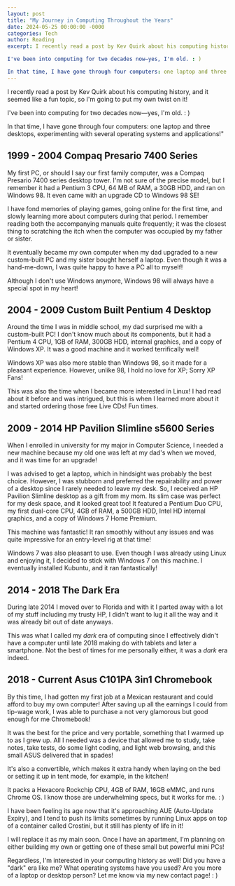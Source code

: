 ```yaml
---
layout: post
title: "My Journey in Computing Throughout the Years"
date: 2024-05-25 00:00:00 -0000
categories: Tech 
author: Reading
excerpt: I recently read a post by Kev Quirk about his computing history, and it seemed like a fun topic, so I'm going to put my own twist on it!

I've been into computing for two decades now—yes, I'm old. : )

In that time, I have gone through four computers: one laptop and three desktops, experimenting with several operating systems and applications!"
---
```


I recently read a post by Kev Quirk about his computing history, and it seemed like a fun topic, so I'm going to put my own twist on it!

I've been into computing for two decades now—yes, I'm old. : )

In that time, I have gone through four computers: one laptop and three desktops, experimenting with several operating systems and applications!"

## 1999 - 2004 Compaq Presario 7400 Series 

My first PC, or should I say our first family computer, was a Compaq Presario 7400 series desktop tower. I'm not sure of the precise model, but I remember it had a Pentium 3 CPU, 64 MB of RAM, a 30GB HDD, and ran on Windows 98. It even came with an upgrade CD to Windows 98 SE!

I have fond memories of playing games, going online for the first time, and slowly learning more about computers during that period. I remember reading both the accompanying manuals quite frequently; it was the closest thing to scratching the itch when the computer was occupied by my father or sister.

It eventually became my own computer when my dad upgraded to a new custom-built PC and my sister bought herself a laptop. Even though it was a hand-me-down, I was quite happy to have a PC all to myself!

Although I don't use Windows anymore, Windows 98 will always have a special spot in my heart!


## 2004 - 2009 Custom Built Pentium 4 Desktop

Around the time I was in middle school, my dad surprised me with a custom-built PC! I don't know much about its components, but it had a Pentium 4 CPU, 1GB of RAM, 300GB HDD, internal graphics, and a copy of Windows XP. It was a good machine and it worked terrifically well!

Windows XP was also more stable than Windows 98, so it made for a pleasant experience. However, unlike 98, I hold no love for XP; Sorry XP Fans!

This was also the time when I became more interested in Linux! I had read about it before and was intrigued, but this is when I learned more about it and started ordering those free Live CDs! Fun times.

## 2009 - 2014 HP Pavilion Slimline s5600 Series

When I enrolled in university for my major in Computer Science, I needed a new machine because my old one was left at my dad's when we moved, and it was time for an upgrade!

I was advised to get a laptop, which in hindsight was probably the best choice. However, I was stubborn and preferred the repairability and power of a desktop since I rarely needed to leave my desk. So, I received an HP Pavilion Slimline desktop as a gift from my mom. Its slim case was perfect for my desk space, and it looked great too! It featured a Pentium Duo CPU, my first dual-core CPU, 4GB of RAM, a 500GB HDD, Intel HD internal graphics, and a copy of Windows 7 Home Premium.

This machine was fantastic! It ran smoothly without any issues and was quite impressive for an entry-level rig at that time!

Windows 7 was also pleasant to use. Even though I was already using Linux and enjoying it, I decided to stick with Windows 7 on this machine. I eventually installed Kubuntu, and it ran fantastically!


## 2014 - 2018 The Dark Era 

During late 2014 I moved over to Florida and with it I parted away with a lot of my stuff including my trusty HP, I didn't want to lug it all the way and it was already bit out of date anyways.

This was what I called my *dark* era of computing since I effectively didn't have a computer until late 2018 making do with tablets and later a smartphone. Not the best of times for me personally either, it was a *dark* era indeed.

## 2018 - Current Asus C101PA 3in1 Chromebook

By this time, I had gotten my first job at a Mexican restaurant and could afford to buy my own computer! After saving up all the earnings I could from tip-wage work, I was able to purchase a not very glamorous but good enough for me Chromebook!

It was the best for the price and very portable, something that I warmed up to as I grew up. All I needed was a device that allowed me to study, take notes, take tests, do some light coding, and light web browsing, and this small ASUS delivered that in spades!

It's also a convertible, which makes it extra handy when laying on the bed or setting it up in tent mode, for example, in the kitchen!

It packs a Hexacore Rockchip CPU, 4GB of RAM, 16GB eMMC, and runs Chrome OS. I know those are underwhelming specs, but it works for me. : )

I have been feeling its age now that it's approaching AUE (Auto-Update Expiry), and I tend to push its limits sometimes by running Linux apps on top of a container called Crostini, but it still has plenty of life in it!

I will replace it as my main soon. Once I have an apartment, I'm planning on either building my own or getting one of these small but powerful mini PCs!

Regardless, I'm interested in your computing history as well! Did you have a "dark" era like me? What operating systems have you used? Are you more of a laptop or desktop person? Let me know via my new contact page! : )